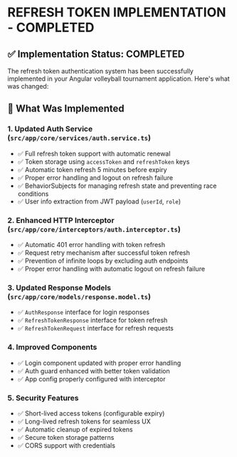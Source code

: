 # REFRESH TOKEN IMPLEMENTATION - COMPLETED

## ✅ Implementation Status: COMPLETED

The refresh token authentication system has been successfully implemented in your Angular volleyball tournament application. Here's what was changed:

## 🚀 What Was Implemented

### 1. **Updated Auth Service (`src/app/core/services/auth.service.ts`)**
- ✅ Full refresh token support with automatic renewal
- ✅ Token storage using `accessToken` and `refreshToken` keys
- ✅ Automatic token refresh 5 minutes before expiry  
- ✅ Proper error handling and logout on refresh failure
- ✅ BehaviorSubjects for managing refresh state and preventing race conditions
- ✅ User info extraction from JWT payload (`userId`, `role`)

### 2. **Enhanced HTTP Interceptor (`src/app/core/interceptors/auth.interceptor.ts`)**
- ✅ Automatic 401 error handling with token refresh
- ✅ Request retry mechanism after successful token refresh
- ✅ Prevention of infinite loops by excluding auth endpoints
- ✅ Proper error handling with automatic logout on refresh failure

### 3. **Updated Response Models (`src/app/core/models/response.model.ts`)**
- ✅ `AuthResponse` interface for login responses
- ✅ `RefreshTokenResponse` interface for token refresh
- ✅ `RefreshTokenRequest` interface for refresh requests

### 4. **Improved Components**
- ✅ Login component updated with proper error handling
- ✅ Auth guard enhanced with better token validation
- ✅ App config properly configured with interceptor

### 5. **Security Features**
- ✅ Short-lived access tokens (configurable expiry)
- ✅ Long-lived refresh tokens for seamless UX
- ✅ Automatic cleanup of expired tokens
- ✅ Secure token storage patterns
- ✅ CORS support with credentials
